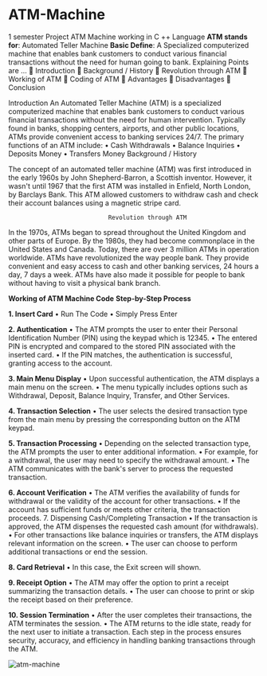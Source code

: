 # ATM-Machine
1 semester Project ATM Machine working in C ++ Language 
**ATM stands for**:     Automated Teller Machine 
**Basic Define**:  A Specialized computerized machine that enables bank customers to conduct various financial transactions without the need for human going to bank. 
Explaining Points are …
	Introduction
	Background / History
	Revolution through ATM
	Working of ATM
	Coding of ATM
	Advantages
	Disadvantages
	Conclusion


Introduction
An Automated Teller Machine (ATM) is a specialized computerized machine that enables bank customers to conduct various financial transactions without the need for human intervention. Typically found in banks, shopping centers, airports, and other public locations, ATMs provide convenient access to banking services 24/7.
The primary functions of an ATM include:
•	Cash Withdrawals
•	Balance Inquiries
•	Deposits Money
•	Transfers Money
Background / History

The concept of an automated teller machine (ATM) was first introduced in the early 1960s by John Shepherd-Barron, a Scottish inventor. However, it wasn't until 1967 that the first ATM was installed in Enfield, North London, by Barclays Bank. This ATM allowed customers to withdraw cash and check their account balances using a magnetic stripe card.

                                Revolution through ATM
In the 1970s, ATMs began to spread throughout the United Kingdom and other parts of Europe. By the 1980s, they had become commonplace in the United States and Canada. Today, there are over 3 million ATMs in operation worldwide.
ATMs have revolutionized the way people bank. They provide convenient and easy access to cash and other banking services, 24 hours a day, 7 days a week. ATMs have also made it possible for people to bank without having to visit a physical bank branch.

**Working of ATM Machine Code**
**Step-by-Step Process**

**1. Insert Card**
•	Run The Code
•	Simply Press Enter

**2. Authentication**
•	The ATM prompts the user to enter their Personal Identification Number (PIN) using the keypad which is 12345.
•	The entered PIN is encrypted and compared to the stored PIN associated with the inserted card.
•	If the PIN matches, the authentication is successful, granting access to the account.

**3. Main Menu Display**
•	Upon successful authentication, the ATM displays a main menu on the screen.
•	The menu typically includes options such as Withdrawal, Deposit, Balance Inquiry, Transfer, and Other Services.

**4. Transaction Selection**
•	The user selects the desired transaction type from the main menu by pressing the corresponding button on the ATM keypad.

**5. Transaction Processing**
•	Depending on the selected transaction type, the ATM prompts the user to enter additional information.
•	For example, for a withdrawal, the user may need to specify the withdrawal amount.
•	The ATM communicates with the bank's server to process the requested transaction.

**6. Account Verification**
•	The ATM verifies the availability of funds for withdrawal or the validity of the account for other transactions.
•	If the account has sufficient funds or meets other criteria, the transaction proceeds.
7. Dispensing Cash/Completing Transaction
•	If the transaction is approved, the ATM dispenses the requested cash amount (for withdrawals).
•	For other transactions like balance inquiries or transfers, the ATM displays relevant information on the screen.
•	The user can choose to perform additional transactions or end the session.

**8. Card Retrieval**
•	In this case, the Exit screen will shown.

**9. Receipt Option**
•	The ATM may offer the option to print a receipt summarizing the transaction details.
•	The user can choose to print or skip the receipt based on their preference.

**10. Session Termination**
•	After the user completes their transactions, the ATM terminates the session.
•	The ATM returns to the idle state, ready for the next user to initiate a transaction.
Each step in the process ensures security, accuracy, and efficiency in handling banking transactions through the ATM.

![atm-machine](https://github.com/user-attachments/assets/a83ab19a-7df7-4753-9359-fe89f8f4505d)
